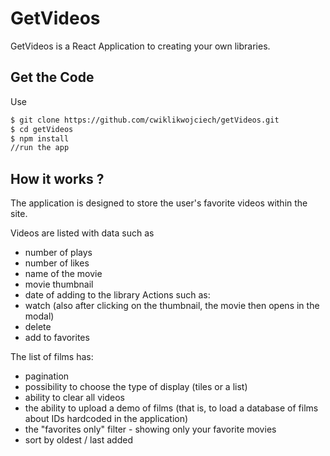 # GetVideos

GetVideos is a React Application to creating your own libraries.

## Get the Code

Use

```bash
$ git clone https://github.com/cwiklikwojciech/getVideos.git
$ cd getVideos
$ npm install
//run the app
```

## How it works ?

The application is designed to store the user's favorite videos within the site.

Videos are listed with data such as
* number of plays
* number of likes
* name of the movie
* movie thumbnail
* date of adding to the library
Actions such as:
* watch (also after clicking on the thumbnail, the movie then opens in the modal)
* delete
* add to favorites

The list of films has:
* pagination
* possibility to choose the type of display (tiles or a list)
* ability to clear all videos
* the ability to upload a demo of films (that is, to load a database of films about
IDs hardcoded in the application)
* the "favorites only" filter - showing only your favorite movies
* sort by oldest / last added

